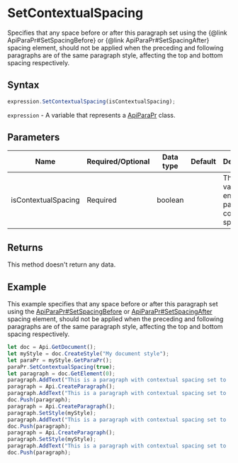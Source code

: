 # SetContextualSpacing

Specifies that any space before or after this paragraph set using the &#123;@link ApiParaPr#SetSpacingBefore&#125; or &#123;@link ApiParaPr#SetSpacingAfter&#125; spacing element, should not be applied when the preceding and following paragraphs are of the same paragraph style, affecting the top and bottom spacing respectively.

## Syntax

```javascript
expression.SetContextualSpacing(isContextualSpacing);
```

`expression` - A variable that represents a [ApiParaPr](../ApiParaPr.md) class.

## Parameters

| **Name** | **Required/Optional** | **Data type** | **Default** | **Description** |
| ------------- | ------------- | ------------- | ------------- | ------------- |
| isContextualSpacing | Required | boolean |  | The true value will enable the paragraph contextual spacing. |

## Returns

This method doesn't return any data.

## Example

This example specifies that any space before or after this paragraph set using the [ApiParaPr#SetSpacingBefore](./SetSpacingBefore.md) or [ApiParaPr#SetSpacingAfter](./SetSpacingAfter.md) spacing element, should not be applied when the preceding and following paragraphs are of the same paragraph style, affecting the top and bottom spacing respectively.

```javascript editor-docx
let doc = Api.GetDocument();
let myStyle = doc.CreateStyle("My document style");
let paraPr = myStyle.GetParaPr();
paraPr.SetContextualSpacing(true);
let paragraph = doc.GetElement(0);
paragraph.AddText("This is a paragraph with contextual spacing set to 'false' (no paragraph style is applied).");
paragraph = Api.CreateParagraph();
paragraph.AddText("This is a paragraph with contextual spacing set to 'false' (no paragraph style is applied).");
doc.Push(paragraph);
paragraph = Api.CreateParagraph();
paragraph.SetStyle(myStyle);
paragraph.AddText("This is a paragraph with contextual spacing set to 'true' (paragraph style is applied).");
doc.Push(paragraph);
paragraph = Api.CreateParagraph();
paragraph.SetStyle(myStyle);
paragraph.AddText("This is a paragraph with contextual spacing set to 'true' (paragraph style is applied).");
doc.Push(paragraph);
```
